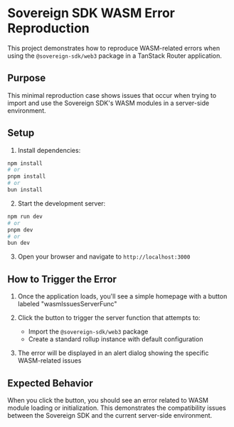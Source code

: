 
# Sovereign SDK WASM Error Reproduction

This project demonstrates how to reproduce WASM-related errors when using the `@sovereign-sdk/web3` package in a TanStack Router application.

## Purpose

This minimal reproduction case shows issues that occur when trying to import and use the Sovereign SDK's WASM modules in a server-side environment.

## Setup

1. Install dependencies:
```sh
npm install
# or
pnpm install
# or
bun install
```

2. Start the development server:
```sh
npm run dev
# or
pnpm dev
# or
bun dev
```

3. Open your browser and navigate to `http://localhost:3000`

## How to Trigger the Error

1. Once the application loads, you'll see a simple homepage with a button labeled "wasmIssuesServerFunc"

2. Click the button to trigger the server function that attempts to:
   - Import the `@sovereign-sdk/web3` package
   - Create a standard rollup instance with default configuration

3. The error will be displayed in an alert dialog showing the specific WASM-related issues

## Expected Behavior

When you click the button, you should see an error related to WASM module loading or initialization. This demonstrates the compatibility issues between the Sovereign SDK and the current server-side environment.

